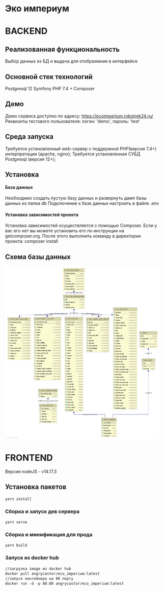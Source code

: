 # Эко империум

# BACKEND

## Реализованная функциональность

Выбор данных из БД и выдача для отображения в интерфейсе

## Основной стек технологий

Postgresql 12
Symfony
PHP 7.4 + Composer

## Демо

Демо сервиса доступно по адресу: https://ecoimperium.robotrek24.ru/
Реквизиты тестового пользователя: логин: 'demo', пароль: 'test'

## Среда запуска

Требуется установленный web-сервер с поддержкой PHP(версия 7.4+) интерпретации (apache, nginx);
Требуется установленная СУБД Postgresql (версия 12+);

## Установка

#### База данных

Необходимо создать пустую базу данных и развернуть дамп базы данных из папки db
Подключение к базе данных настроить в файле .env

#### Установка зависимостей проекта

Установка зависимостей осуществляется с помощью Composer. Если у вас его нет вы можете установить его по инструкции на getcomposer.org.
После этого выполнить команду в директории проекта:
composer install

## Схема базы данных

![Схема базы данных](./back/db/schema_bd.png)

# FRONTEND

Версия nodeJS - v14.17.3

## Установка пакетов
```
yarn install
```

### Сборка и запуск дев сервера
```
yarn serve
```

### Сборка и минификация для прода
```
yarn build
```


### Запуск из docker hub
```
//загрузка image из docker hub
docker pull angrycastor/eco_imperium:latest
//запуск контейнера на 80 порту
docker run -d -p 80:80 angrycastor/eco_imperium:latest
```

